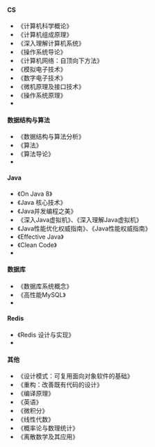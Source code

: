 #### CS

- 《计算机科学概论》
- 《计算机组成原理》
- 《深入理解计算机系统》
- 《操作系统导论》
- 《计算机网络：自顶向下方法》
- 《模拟电子技术》
- 《数字电子技术》
- 《微机原理及接口技术》
- 《操作系统原理》
-

#### 数据结构与算法

- 《数据结构与算法分析》
- 《算法》
- 《算法导论》
-

#### Java

- 《On Java 8》
- 《Java 核心技术》
- 《Java并发编程之美》
- 《深入Java虚拟机》、《深入理解Java虚拟机》
- 《Java性能优化权威指南》、《Java性能权威指南》
- 《Effective Java》
- 《Clean Code》
-

#### 数据库

- 《数据库系统概念》
- 《高性能MySQL》
-

#### Redis

- 《Redis 设计与实现》
-

#### 其他

- 《设计模式：可复用面向对象软件的基础》
- 《重构：改善既有代码的设计》
- 《编译原理》
- 《英语》
- 《微积分》
- 《线性代数》
- 《概率论与数理统计》
- 《离散数学及其应用》 

